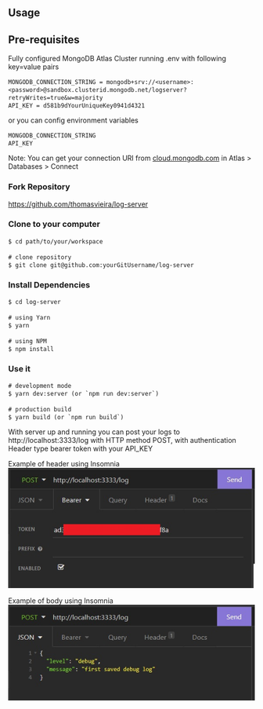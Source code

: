 ## Usage

## Pre-requisites
Fully configured MongoDB Atlas Cluster running
.env with following key=value pairs
```
MONGODB_CONNECTION_STRING = mongodb+srv://<username>:<password>@sandbox.clusterid.mongodb.net/logserver?retryWrites=true&w=majority
API_KEY = d581b9dYourUniqueKey0941d4321
```
or you can config environment variables
```
MONGODB_CONNECTION_STRING
API_KEY
```
Note: You can get your connection URI from [cloud.mongodb.com](https://cloud.mongodb.com/) in Atlas > Databases > Connect

### Fork Repository

https://github.com/thomasvieira/log-server

### Clone to your computer

```
$ cd path/to/your/workspace

# clone repository
$ git clone git@github.com:yourGitUsername/log-server
```

### Install Dependencies

```
$ cd log-server

# using Yarn
$ yarn

# using NPM
$ npm install
```

### Use it

```
# development mode
$ yarn dev:server (or `npm run dev:server`)

# production build
$ yarn build (or `npm run build`)
```

With server up and running you can post your logs to http://localhost:3333/log with HTTP method POST, with authentication Header type bearer token with your API_KEY

Example of header using Insomnia
![Header Example Insomnia](https://github.com/thomasvieira/log-server/blob/main/assets/authenticationHeader.jpg)

Example of body using Insomnia
![Header Example Insomnia](https://github.com/thomasvieira/log-server/blob/main/assets/BodySample.jpg)
